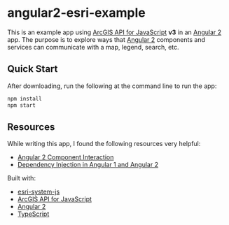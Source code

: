 # angular2-esri-example
This is an example app using [ArcGIS API for JavaScript] **v3** in an [Angular 2] app.
The purpose is to explore ways that [Angular 2] components and services can communicate
with a map, legend, search, etc.

## Quick Start
After downloading, run the following at the command line to run the app:
```bash
npm install
npm start
```

## Resources
While writing this app, I found the following resources very helpful:

* [Angular 2 Component Interaction](https://angular.io/docs/ts/latest/cookbook/component-communication.html)
* [Dependency Injection in Angular 1 and Angular 2](http://victorsavkin.com/post/126514197956/dependency-injection-in-angular-1-and-angular-2)

Built with:
* [esri-system-js](npmjs.com/esri-system-js)
* [ArcGIS API for JavaScript]
* [Angular 2]
* [TypeScript]

[ArcGIS API for JavaScript]:https://developers.arcgis.com/javascript/
[Angular 2]:https://angular.io/
[TypeScript]:http://www.typescriptlang.org/
